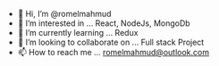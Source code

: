 - 👋 Hi, I’m @romelmahmud
- 👀 I’m interested in ... React, NodeJs, MongoDb
- 🌱 I’m currently learning ... Redux
- 💞️ I’m looking to collaborate on ... Full stack Project
- 📫 How to reach me ... romelmahmud@outlook.com

<!---
romelmahmud/romelmahmud is a ✨ special ✨ repository because its `README.md` (this file) appears on your GitHub profile.
You can click the Preview link to take a look at your changes.
--->
